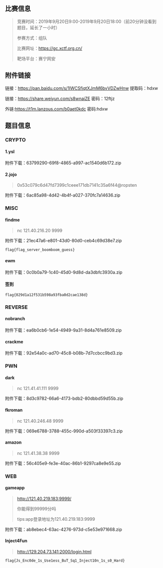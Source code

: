 ## 比赛信息

> 竞赛时间：2019年9月20日9:00-2019年9月20日18:00（前20分钟没看到题目，延长了一小时）
>
> 参赛方式：组队
>
> 比赛网址：https://gc.xctf.org.cn/
>
> 靶场平台：赛宁网安



## 附件链接

链接：https://pan.baidu.com/s/1lWCSfjqtXJmM6bvVDZwHnw 提取码：hdxw

链接：https://share.weiyun.com/s8wnaiZE 密码：12ftjz

外链:https://t1m.lanzous.com/b0aet0kdc 密码:hdxw



## 题目信息

### CRYPTO

#### 1.ysl



附件下载：63799290-69f8-4865-a997-ac1540d6b172.zip



####  2.jojo

> 0x53c079c6d47fd7399c1ceee171db7141c35a6f44@ropsten



附件下载：6ac85a98-4d42-4b4f-a027-370fc7a14636.zip





### MISC



#### **findme**

> nc 121.40.216.20 9999



附件下载：21ec47a6-e801-43d0-80d0-ceb4c69d38e7.zip

```
flag{flag_server_boomboom_guess}
```



#### **ewm**



附件下载：0c0b0a79-1c40-45d0-9d8d-da3dbfc3930a.zip



#### **签到**



```
flag{029d1a12f531b598a93fba0d2cae138d}
```



### **REVERSE**



#### **nobranch**



附件下载：ea6b0cb6-1e54-4949-9a31-8d4a761e8509.zip



#### **crackme**



附件下载：92e54a0c-ad70-45c8-b08b-7d7ccbcc9bd3.zip



### **PWN**



#### **dark**

> nc 121.41.41.111 9999



附件下载：8d3c9782-66a6-4173-bdb2-80dbbd59d55b.zip



#### **fkroman**

> nc 121.40.246.48 9999



附件下载：069e6788-3788-455c-990d-a503f33397c3.zip



#### **amazon**

> nc 121.41.38.38 9999



附件下载：56c405e9-fe3e-40ac-86b1-9297ca8e9e55.zip



### **WEB**



#### **gameapp**

> http://121.40.219.183:9999/
>
> 你能得到99999分吗
>
> tips:app登录地址为121.40.219.183:9999



附件下载：ab8ebec4-63ac-4276-973d-c5e53e971668.zip



#### **Inject4Fun**

> http://129.204.73.141:2000/login.html



```
flag{Js_Enc0de_1s_Use1ess_BuT_Sq1_Inject10n_1s_s0_Hard}
```

